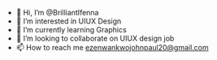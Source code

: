 - 👋 Hi, I’m @BrilliantIfenna
- 👀 I’m interested in UIUX Design
- 🌱 I’m currently learning Graphics
- 💞️ I’m looking to collaborate on UIUX design job
- 📫 How to reach me ezenwankwojohnpaul20@gmail.com

<!---
BrilliantIfenna/BrilliantIfenna is a ✨ special ✨ repository because its `README.md` (this file) appears on your GitHub profile.
You can click the Preview link to take a look at your changes.
--->
